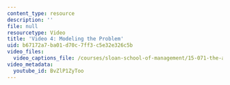 ```yaml
---
content_type: resource
description: ''
file: null
resourcetype: Video
title: 'Video 4: Modeling the Problem'
uid: b67172a7-ba01-d70c-7ff3-c5e32e326c5b
video_files:
  video_captions_file: /courses/sloan-school-of-management/15-071-the-analytics-edge-spring-2017/linear-optimization/google-adwords-optimizing-online-advertising-recitation/video-4-modeling-the-problem/video-4-modeling-the-problem-0/BvZlP1ZyToo.vtt
video_metadata:
  youtube_id: BvZlP1ZyToo
---
```

